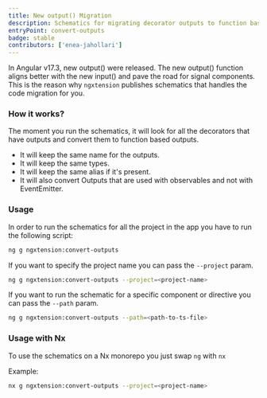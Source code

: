 ```yaml
---
title: New output() Migration
description: Schematics for migrating decorator outputs to function based outputs
entryPoint: convert-outputs
badge: stable
contributors: ['enea-jahollari']
---
```


In Angular v17.3, new output() were released. The new output() function aligns better with the new input() and pave the road for signal components. This is the reason why `ngxtension` publishes schematics that handles the code migration for you.

### How it works?

The moment you run the schematics, it will look for all the decorators that have outputs and convert them to function based outputs.

- It will keep the same name for the outputs.
- It will keep the same types.
- It will keep the same alias if it's present.
- It will also convert Outputs that are used with observables and not with EventEmitter.

### Usage

In order to run the schematics for all the project in the app you have to run the following script:

```bash
ng g ngxtension:convert-outputs
```

If you want to specify the project name you can pass the `--project` param.

```bash
ng g ngxtension:convert-outputs --project=<project-name>
```

If you want to run the schematic for a specific component or directive you can pass the `--path` param.

```bash
ng g ngxtension:convert-outputs --path=<path-to-ts-file>
```

### Usage with Nx

To use the schematics on a Nx monorepo you just swap `ng` with `nx`

Example:

```bash
nx g ngxtension:convert-outputs --project=<project-name>
```
